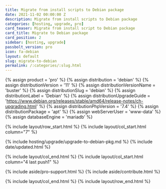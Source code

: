 ```yaml
---
title: Migrate from install scripts to Debian package
date: 2021-11-02 00:00:00 Z
description: Migrate from install scripts to Debian package
categories: [hosting, upgrade, pro]
card_teaser: Migrate from install script to Debian package
card_title: Migrate to Debian package
card_position: 2
sidebar: [hosting, upgrade]
passbolt_version: pro
icon: fa-debian
layout: default
slug: migrate-to-debian
permalink: /:categories/:slug.html
---
```


{% assign product = 'pro' %}
{% assign distribution = 'debian' %}
{% assign distributionVersion = '11' %}
{% assign distributionVersionName = 'buster' %}
{% assign distributionSlug = 'debian' %}
{% assign distributionLabel = 'Debian' %}
{% assign distributionUpgradeGuide = 'https://www.debian.org/releases/stable/amd64/release-notes/ch-upgrading.html' %}
{% assign distributionPhpVersion = '7.4' %}
{% assign distributionPackage = 'apt' %}
{% assign webServerUser = 'www-data' %}
{% assign databaseEngine = 'mariadb' %}

{% include layout/row_start.html %}
{% include layout/col_start.html column="7" %}

{% include hosting/upgrade/upgrade-to-debian-pkg.md %}
{% include date/updated.html %}

{% include layout/col_end.html %}
{% include layout/col_start.html column="4 last push1" %}

{% include aside/pro-support.html %}
{% include aside/contribute.html %}

{% include layout/col_end.html %}
{% include layout/row_end.html %}
